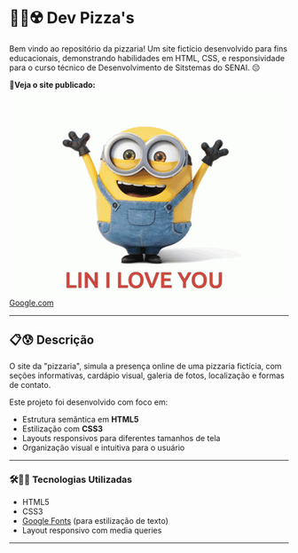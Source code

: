 # 🍕👹☢️ Dev Pizza's

Bem vindo ao repositório da pizzaria! Um site fictício desenvolvido para fins educacionais, demonstrando habilidades em HTML, CSS, e responsividade para o curso técnico de Desenvolvimento de Sitstemas do SENAI. 😔

🔗**Veja o site publicado:** ![minion](image.png)
[Google.com](https..//google.com)

---

## 📋😰  Descrição
O site da "pizzaria", simula a presença online de uma pizzaria fictícia, com seções informativas, cardápio visual, galeria de fotos, localização e formas de contato.

Este projeto foi desenvolvido com foco em:

- Estrutura semântica em **HTML5**
- Estilização com **CSS3**
- Layouts responsivos para diferentes tamanhos de tela
- Organização visual e intuitiva para o usuário

---

### 🛠️🤼‍♂️ Tecnologias Utilizadas


- HTML5
- CSS3
- [Google Fonts](https://fonts.google.com/) (para estilização de texto)
- Layout responsivo com media queries


---